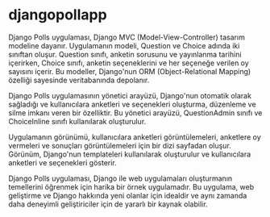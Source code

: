 # djangopollapp

Django Polls uygulaması, Django MVC (Model-View-Controller) tasarım modeline dayanır. Uygulamanın modeli, Question ve Choice adında iki sınıftan oluşur. Question sınıfı, anketin sorusunu ve yayınlanma tarihini içerirken, Choice sınıfı, anketin seçeneklerini ve her seçeneğe verilen oy sayısını içerir. Bu modeller, Django'nun ORM (Object-Relational Mapping) özelliği sayesinde veritabanında depolanır.

Django Polls uygulamasının yönetici arayüzü, Django'nun otomatik olarak sağladığı ve kullanıcılara anketleri ve seçenekleri oluşturma, düzenleme ve silme imkanı veren bir özelliktir. Bu yönetici arayüzü, QuestionAdmin sınıfı ve ChoiceInline sınıfı kullanılarak oluşturulur.

Uygulamanın görünümü, kullanıcılara anketleri görüntülemeleri, anketlere oy vermeleri ve sonuçları görüntülemeleri için bir dizi sayfadan oluşur. Görünüm, Django'nun templateleri kullanılarak oluşturulur ve kullanıcılara anketleri ve seçenekleri gösterir.

Django Polls uygulaması, Django ile web uygulamaları oluşturmanın temellerini öğrenmek için harika bir örnek uygulamadır. Bu uygulama, web geliştirme ve Django hakkında yeni olanlar için idealdir ve aynı zamanda daha deneyimli geliştiriciler için de yararlı bir kaynak olabilir.
